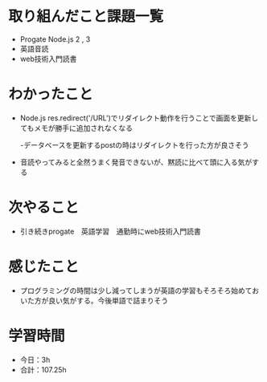 # 取り組んだこと課題一覧
- Progate Node.js 2 , 3
- 英語音読
- web技術入門読書
# わかったこと
- Node.js     res.redirect('/URL')でリダイレクト動作を行うことで画面を更新してもメモが勝手に追加されなくなる

     -データベースを更新するpostの時はリダイレクトを行った方が良さそう
- 音読やってみると全然うまく発音できないが、黙読に比べて頭に入る気がする
# 次やること
- 引き続きprogate　英語学習　通勤時にweb技術入門読書
# 感じたこと
- プログラミングの時間は少し減ってしまうが英語の学習もそろそろ始めておいた方が良い気がする。今後単語で詰まりそう
# 学習時間
- 今日：3h
- 合計：107.25h
